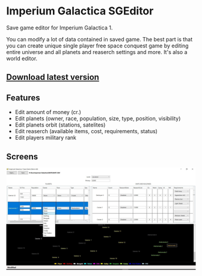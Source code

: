 # Imperium Galactica SGEditor
Save game editor for Imperium Galactica 1.

You can modify a lot of data contained in saved game.
The best part is that you can create unique single player free space conquest game by editing entire universe and all planets and reaserch settings and more. 
It's also a world editor.

## [Download latest version](https://github.com/Reken41/ImperiumGalacticaSGEditor/raw/master/ImperiumGalacticaEditor.7z)

## Features

* Edit amount of money (cr.)
* Edit planets (owner, race, population, size, type, position, visibility)
* Edit planets orbit (stations, satelites)
* Edit reaserch (available items, cost, requirements, status)
* Edit players military rank

## Screens

![ImperiumGalactica1SGEditor-screen](https://github.com/Reken41/ImperiumGalacticaSGEditor/raw/master/Screens/1.jpg)
